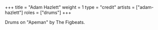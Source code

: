 +++
title = "Adam Hazlett"
weight = 1
type = "credit"
artists = ["adam-hazlett"]
roles = ["drums"]
+++

Drums on "Apeman" by The Figbeats.
